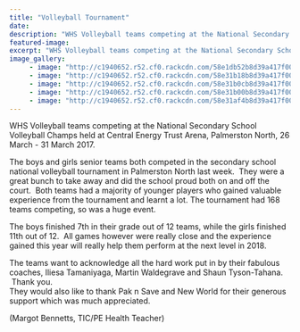 ```yaml
---
title: "Volleyball Tournament"
date: 
description: "WHS Volleyball teams competing at the National Secondary School Volleyball Champs held at Central Energy Trust Arena, Palmerston North, 26 March - 31 March 2017..."
featured-image: 
excerpt: "WHS Volleyball teams competing at the National Secondary School Volleyball Champs held at Central Energy Trust Arena, Palmerston North, 26 March - 31 March 2017."
image_gallery:
	 - image: "http://c1940652.r52.cf0.rackcdn.com/58e1db52b8d39a417f0006df/17629841_771616379654137_2676009228426701831_n.jpg"
	 - image: "http://c1940652.r52.cf0.rackcdn.com/58e31b18b8d39a417f0007af/IMG_0259-opening-ceremony.jpg"
	 - image: "http://c1940652.r52.cf0.rackcdn.com/58e31b0cb8d39a417f0007ad/girlsIMG_0293-blocking.jpg"
	 - image: "http://c1940652.r52.cf0.rackcdn.com/58e31b00b8d39a417f0007a9/girlsIMG_0287-on-defense.jpg"
	 - image: "http://c1940652.r52.cf0.rackcdn.com/58e31af4b8d39a417f0007a7/girlsIMG_0286-Meghan-passing.jpg"
---
```


<p><span>WHS Volleyball teams competing at the National Secondary School Volleyball Champs held at Central Energy Trust Arena, Palmerston North, 26 March - 31 March 2017.</span></p>
<p><span>The boys and girls senior teams both competed in the secondary school national volleyball tournament in Palmerston North last week. &nbsp;They were a great bunch to take away and did the school proud&nbsp;both on and off the court. &nbsp;Both teams had a majority of younger players who gained valuable experience from the tournament and learnt a lot. The tournament had 168 teams competing, so was a huge event. &nbsp;</span></p>
<p><span>The boys finished 7th in their grade out of 12 teams, while the girls finished 11th out of 12. &nbsp;All games however were really close and the experience gained this year will really help them perform at the next level in 2018. &nbsp; </span></p>
<p><span>The teams want to acknowledge all the hard work put in by their fabulous coaches, Iliesa Tamaniyaga, Martin Waldegrave and Shaun Tyson-Tahana. &nbsp;Thank you. &nbsp; <br />They would also&nbsp;like to thank Pak n&nbsp;Save and New World for their generous support which was much appreciated.&nbsp;</span></p>
<p><span><span>(Margot Bennetts, TIC/PE Health Teacher)</span></span></p>

